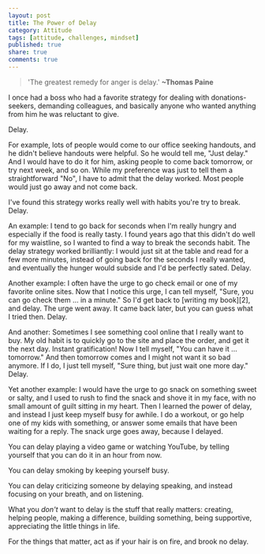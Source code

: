 ```yaml
---
layout: post
title: The Power of Delay
category: Attitude
tags: [attitude, challenges, mindset]
published: true
share: true
comments: true
---
```


> 'The greatest remedy for anger is delay.' **~Thomas Paine**

I once had a boss who had a favorite strategy for dealing with donations-seekers, demanding colleagues, and basically anyone who wanted anything from him he was reluctant to give.

Delay.

For example, lots of people would come to our office seeking handouts, and he didn't believe handouts were helpful. So he would tell me, "Just delay." And I would have to do it for him, asking people to come back tomorrow, or try next week, and so on. While my preference was just to tell them a straightforward "No", I have to admit that the delay worked. Most people would just go away and not come back.

I've found this strategy works really well with habits you're try to break. Delay.

An example: I tend to go back for seconds when I'm really hungry and especially if the food is really tasty. I found years ago that this didn't do well for my waistline, so I wanted to find a way to break the seconds habit. The delay strategy worked brilliantly: I would just sit at the table and read for a few more minutes, instead of going back for the seconds I really wanted, and eventually the hunger would subside and I'd be perfectly sated. Delay.

Another example: I often have the urge to go check email or one of my favorite online sites. Now that I notice this urge, I can tell myself, "Sure, you can go check them … in a minute." So I'd get back to [writing my book][2], and delay. The urge went away. It came back later, but you can guess what I tried then. Delay.

And another: Sometimes I see something cool online that I really want to buy. My old habit is to quickly go to the site and place the order, and get it the next day. Instant gratification! Now I tell myself, "You can have it … tomorrow." And then tomorrow comes and I might not want it so bad anymore. If I do, I just tell myself, "Sure thing, but just wait one more day." Delay.

Yet another example: I would have the urge to go snack on something sweet or salty, and I used to rush to find the snack and shove it in my face, with no small amount of guilt sitting in my heart. Then I learned the power of delay, and instead I just keep myself busy for awhile. I do a workout, or go help one of my kids with something, or answer some emails that have been waiting for a reply. The snack urge goes away, because I delayed.

You can delay playing a video game or watching YouTube, by telling yourself that you can do it in an hour from now.

You can delay smoking by keeping yourself busy.

You can delay criticizing someone by delaying speaking, and instead focusing on your breath, and on listening.

What you _don't_ want to delay is the stuff that really matters: creating, helping people, making a difference, building something, being supportive, appreciating the little things in life.

For the things that matter, act as if your hair is on fire, and brook no delay.
